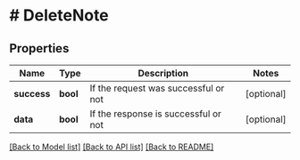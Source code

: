 # # DeleteNote

## Properties

Name | Type | Description | Notes
------------ | ------------- | ------------- | -------------
**success** | **bool** | If the request was successful or not | [optional]
**data** | **bool** | If the response is successful or not | [optional]

[[Back to Model list]](../../README.md#models) [[Back to API list]](../../README.md#endpoints) [[Back to README]](../../README.md)
